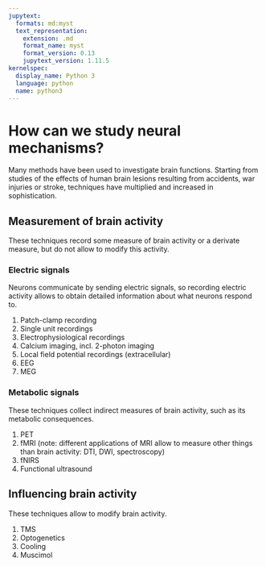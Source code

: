 ```yaml
---
jupytext:
  formats: md:myst
  text_representation:
    extension: .md
    format_name: myst
    format_version: 0.13
    jupytext_version: 1.11.5
kernelspec:
  display_name: Python 3
  language: python
  name: python3
---
```

# How can we study neural mechanisms?
Many methods have been used to investigate brain functions. Starting from studies of the effects of human brain lesions resulting from accidents, war injuries or stroke, techniques have multiplied and increased in sophistication.

## Measurement of brain activity
These techniques record some measure of brain activity or a derivate measure, but do not allow to modify this activity.

### Electric signals
Neurons communicate by sending electric signals, so recording electric activity
allows to obtain detailed information about what neurons respond to.  
1. Patch-clamp recording  
2. Single unit recordings  
3. Electrophysiological recordings  
4. Calcium imaging, incl. 2-photon imaging  
5. Local field potential recordings (extracellular)  
6. EEG  
7. MEG

### Metabolic signals
These techniques collect indirect measures of brain activity, such as its metabolic consequences.  
1. PET  
2. fMRI (note: different applications of MRI allow to measure other things than brain activity: DTI, DWI, spectroscopy)  
3. fNIRS  
4. Functional ultrasound  

## Influencing brain activity
These techniques allow to modify brain activity.  
1. TMS  
2. Optogenetics  
3. Cooling  
4. Muscimol  
